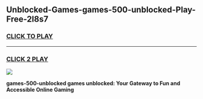 
## Unblocked-Games-games-500-unblocked-Play-Free-2l8s7
<h3>
<a href="https://premium76.site?title=games-500-unblocked&ref=21A">CLICK TO PLAY</a></h3>
<hr>

<h3>
<a href="https://premium76.site?title=games-500-unblocked&ref=21A">CLICK 2 PLAY</a>
  
</h3>

<a href="https://premium76.site?title=games-500-unblocked&ref=21A"><img src="https://clearcache.store/games.png"></a>


**games-500-unblocked games unblocked: Your Gateway to Fun and Accessible Online Gaming**
